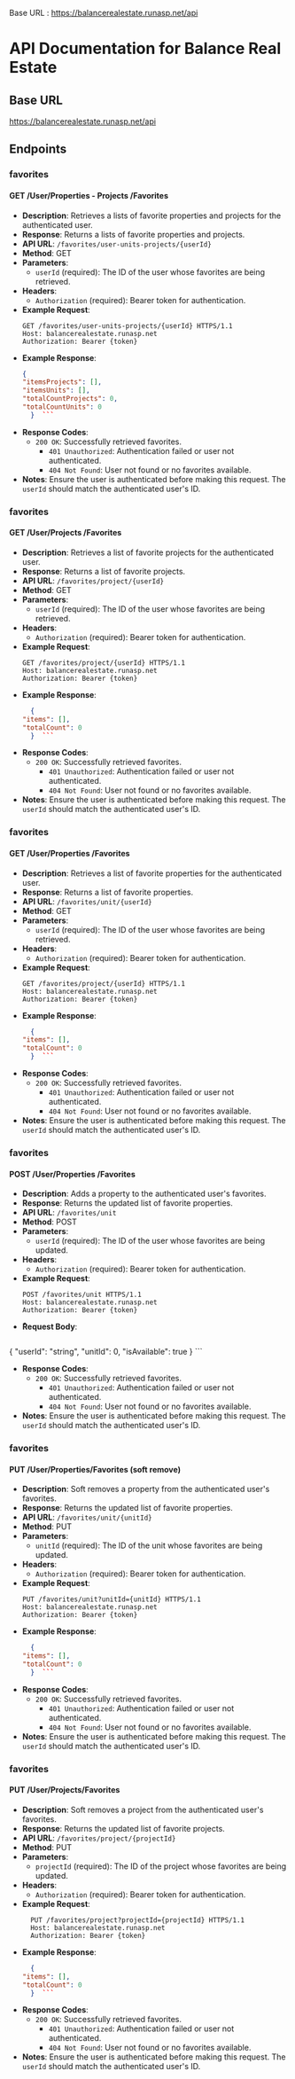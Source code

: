 Base URL : https://balancerealestate.runasp.net/api

# API Documentation for Balance Real Estate

## Base URL
https://balancerealestate.runasp.net/api

## Endpoints

### favorites
#### GET /User/Properties - Projects /Favorites
- **Description**: Retrieves a lists of favorite properties and projects for the authenticated user.
- **Response**: Returns a lists of favorite properties and projects.
- **API URL**: `/favorites/user-units-projects/{userId}`
- **Method**: GET
- **Parameters**:
  - `userId` (required): The ID of the user whose favorites are being retrieved.
- **Headers**:
  - `Authorization` (required): Bearer token for authentication.
- **Example Request**:
  ```https
  GET /favorites/user-units-projects/{userId} HTTPS/1.1
  Host: balancerealestate.runasp.net
  Authorization: Bearer {token}
  ```
- **Example Response**:
  ```json
  {
  "itemsProjects": [],
  "itemsUnits": [],
  "totalCountProjects": 0,
  "totalCountUnits": 0
    }  ```   
- **Response Codes**:
  - `200 OK`: Successfully retrieved favorites.
    - `401 Unauthorized`: Authentication failed or user not authenticated.
    - `404 Not Found`: User not found or no favorites available.
- **Notes**: Ensure the user is authenticated before making this request. The `userId` should match the authenticated user's ID.

### favorites
#### GET /User/Projects /Favorites
- **Description**: Retrieves a list of favorite projects for the authenticated user.
- **Response**: Returns a list of favorite projects.
- **API URL**: `/favorites/project/{userId}`
- **Method**: GET
- **Parameters**:
  - `userId` (required): The ID of the user whose favorites are being retrieved.
- **Headers**:
  - `Authorization` (required): Bearer token for authentication.
- **Example Request**:
  ```https
  GET /favorites/project/{userId} HTTPS/1.1
  Host: balancerealestate.runasp.net
  Authorization: Bearer {token}
  ```
- **Example Response**:
  ```json
    {
  "items": [],
  "totalCount": 0
    }  ```   
- **Response Codes**:
  - `200 OK`: Successfully retrieved favorites.
    - `401 Unauthorized`: Authentication failed or user not authenticated.
    - `404 Not Found`: User not found or no favorites available.
- **Notes**: Ensure the user is authenticated before making this request. The `userId` should match the authenticated user's ID.

### favorites
#### GET /User/Properties /Favorites
- **Description**: Retrieves a list of favorite properties for the authenticated user.
- **Response**: Returns a list of favorite properties.
- **API URL**: `/favorites/unit/{userId}`
- **Method**: GET
- **Parameters**:
  - `userId` (required): The ID of the user whose favorites are being retrieved.
- **Headers**:
  - `Authorization` (required): Bearer token for authentication.
- **Example Request**:
  ```https
  GET /favorites/project/{userId} HTTPS/1.1
  Host: balancerealestate.runasp.net
  Authorization: Bearer {token}
  ```
- **Example Response**:
  ```json
    {
  "items": [],
  "totalCount": 0
    }  ```   
- **Response Codes**:
  - `200 OK`: Successfully retrieved favorites.
    - `401 Unauthorized`: Authentication failed or user not authenticated.
    - `404 Not Found`: User not found or no favorites available.
- **Notes**: Ensure the user is authenticated before making this request. The `userId` should match the authenticated user's ID.



### favorites
#### POST /User/Properties /Favorites
- **Description**: Adds a property to the authenticated user's favorites.
- **Response**: Returns the updated list of favorite properties.
- **API URL**: `/favorites/unit`
- **Method**: POST
- **Parameters**:
  - `userId` (required): The ID of the user whose favorites are being updated.
- **Headers**:
  - `Authorization` (required): Bearer token for authentication.
- **Example Request**:
  ```https
  POST /favorites/unit HTTPS/1.1
  Host: balancerealestate.runasp.net
  Authorization: Bearer {token}
  ```
- **ٌRequest Body**:
  ```json
{
  "userId": "string",
  "unitId": 0,
  "isAvailable": true
}  ```   
- **Response Codes**:
  - `200 OK`: Successfully retrieved favorites.
    - `401 Unauthorized`: Authentication failed or user not authenticated.
    - `404 Not Found`: User not found or no favorites available.
- **Notes**: Ensure the user is authenticated before making this request. The `userId` should match the authenticated user's ID.

### favorites
#### PUT /User/Properties/Favorites (soft remove)
- **Description**: Soft removes a property from the authenticated user's favorites.
- **Response**: Returns the updated list of favorite properties.
- **API URL**: `/favorites/unit/{unitId}`
- **Method**: PUT
- **Parameters**:
  - `unitId` (required): The ID of the unit whose favorites are being updated.
- **Headers**:
  - `Authorization` (required): Bearer token for authentication.
- **Example Request**:
  ```https
  PUT /favorites/unit?unitId={unitId} HTTPS/1.1
  Host: balancerealestate.runasp.net
  Authorization: Bearer {token}
  ```
- **Example Response**:
  ```json
    {
  "items": [],
  "totalCount": 0
    }  ```   
- **Response Codes**:
  - `200 OK`: Successfully retrieved favorites.
    - `401 Unauthorized`: Authentication failed or user not authenticated.
    - `404 Not Found`: User not found or no favorites available.
- **Notes**: Ensure the user is authenticated before making this request. The `userId` should match the authenticated user's ID.

### favorites
#### PUT /User/Projects/Favorites
- **Description**: Soft removes a project from the authenticated user's favorites.
- **Response**: Returns the updated list of favorite projects.
- **API URL**: `/favorites/project/{projectId}`
- **Method**: PUT
- **Parameters**:
  - `projectId` (required): The ID of the project whose favorites are being updated.
- **Headers**:
  - `Authorization` (required): Bearer token for authentication.
- **Example Request**:
  ```https
    PUT /favorites/project?projectId={projectId} HTTPS/1.1
    Host: balancerealestate.runasp.net
    Authorization: Bearer {token}
  ```
- **Example Response**:
  ```json
    {
  "items": [],
  "totalCount": 0
    }  ```   
- **Response Codes**:
  - `200 OK`: Successfully retrieved favorites.
    - `401 Unauthorized`: Authentication failed or user not authenticated.
    - `404 Not Found`: User not found or no favorites available.
- **Notes**: Ensure the user is authenticated before making this request. The `userId` should match the authenticated user's ID.
